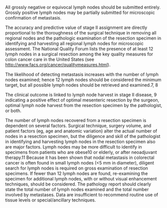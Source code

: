 All grossly negative or equivocal lymph nodes should be submitted entirely. Grossly positive lymph nodes may be partially submitted for microscopic confirmation of metastasis.

The accuracy and predictive value of stage II assignment are directly proportional to the thoroughness of the surgical technique in removing all regional nodes and the pathologic examination of the resection specimen in identifying and harvesting all regional lymph nodes for microscopic assessment. The National Quality Forum lists the presence of at least 12 lymph nodes in a surgical resection among the key quality measures for colon cancer care in the United States (see http://www.facs.org/cancer/qualitymeasures.html). 

The likelihood of detecting metastasis increases with the number of lymph nodes examined; hence 12 lymph nodes should be considered the minimum target, but all possible lymph nodes should be retrieved and examined.7, 8 

The clinical outcome is linked to lymph node harvest in stage II disease, 9 indicating a positive effect of optimal mesenteric resection by the surgeon, optimal lymph node harvest from the resection specimen by the pathologist, or both.  

The number of lymph nodes recovered from a resection specimen is dependent on several factors. Surgical technique, surgery volume, and patient factors (eg, age and anatomic variation) alter the actual number of nodes in a resection specimen, but the diligence and skill of the pathologist in identifying and harvesting lymph nodes in the resection specimen also are major factors. Lymph nodes may be more difficult to identify in specimens from patients who are obese10 or elderly, or after neoadjuvant therapy.11 Because it has been shown that nodal metastasis in colorectal cancer is often found in small lymph nodes (<5 mm in diameter), diligent search for lymph nodes is required on gross examination of resection specimens.  If fewer than 12 lymph nodes are found, re-examining the specimen for additional lymph nodes, with or without visual enhancement techniques, should be considered. The pathology report should clearly state the total number of lymph nodes examined and the total number involved by metastases. Data are insufficient to recommend routine use of tissue levels or special/ancillary techniques.
